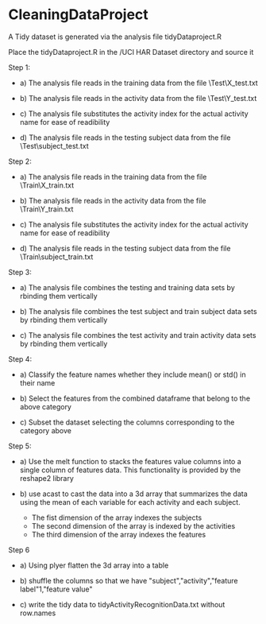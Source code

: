 CleaningDataProject
===================

A Tidy dataset is generated via the analysis file tidyDataproject.R

Place the tidyDataproject.R in the /UCI HAR Dataset directory and source it

Step 1: 
  * a) The analysis file reads in the training data from the file \Test\X_test.txt
   
  * b) The analysis file reads in the activity data from the file \Test\Y_test.txt
   
  * c) The analysis file substitutes the activity index for the actual activity name for ease of readibility
   
  * d) The analysis file reads in the testing subject data from the file \Test\subject_test.txt

Step 2:  
  * a) The analysis file reads in the training data from the file \Train\X_train.txt
   
  * b) The analysis file reads in the activity data from the file \Train\Y_train.txt
   
  * c) The analysis file substitutes the activity index for the actual activity name for ease of readibility
   
  * d) The analysis file reads in the testing subject data from the file \Train\subject_train.txt

Step 3:
  * a) The analysis file combines the testing and training data sets by rbinding them vertically
   
  * b) The analysis file combines the test subject and train subject data sets by rbinding them vertically
   
  * c) The analysis file combines the test activity and train activity data sets by rbinding them vertically

Step 4:
  * a) Classify the feature names whether they include mean() or std() in their name
   
  * b) Select the features from the combined dataframe that belong to the above category
   
  * c) Subset the dataset selecting the columns corresponding to the category above

Step 5:
  * a) Use the melt function to stacks the features value columns into a single column of features data.
   This functionality is provided by the reshape2 library

  * b) use acast to cast the data into a 3d array that summarizes the data using the mean of each variable for each activity and each subject.  
   
     - The fist dimension of the array indexes the subjects
     - The second dimension of the array is indexed by the activities
     - The third dimension of the array indexes the features
    
Step 6
  * a) Using plyer flatten the 3d array into a table

  * b) shuffle the columns so that we have "subject","activity","feature label"1,"feature value"
   
  * c) write the tidy data to tidyActivityRecognitionData.txt without row.names

